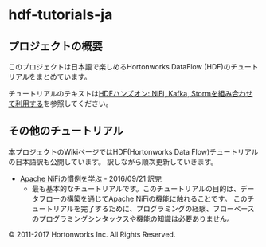 # hdf-tutorials-ja

## プロジェクトの概要

このプロジェクトは日本語で楽しめるHortonworks DataFlow (HDF)のチュートリアルをまとめています。

チュートリアルのテキストは[HDFハンズオン: NiFi, Kafka, Stormを組み合わせて利用する](https://github.com/ijokarumawak/hdf-tutorials-ja/wiki/HDF%E3%83%8F%E3%83%B3%E3%82%BA%E3%82%AA%E3%83%B3-0:-NiFi,-Kafka,-Storm%E3%82%92%E7%B5%84%E3%81%BF%E5%90%88%E3%82%8F%E3%81%9B%E3%81%A6%E5%88%A9%E7%94%A8%E3%81%99%E3%82%8B)を参照してください。

## その他のチュートリアル

本プロジェクトのWikiページではHDF(Hortonworks Data Flow)チュートリアルの日本語訳も公開しています。
訳しながら順次更新していきます。

- [Apache NiFiの慣例を学ぶ](../../wiki/Learning-the-Ropes-of-Apache-NiFi) - 2016/09/21 訳完
  - 最も基本的なチュートリアルです。このチュートリアルの目的は、データフローの構築を通じてApache NiFiの機能に触れることです。
  このチュートリアルを完了するために、プログラミングの経験、フローベースのプログラミングシンタックスや機能の知識は必要ありません。

© 2011-2017 Hortonworks Inc. All Rights Reserved.
